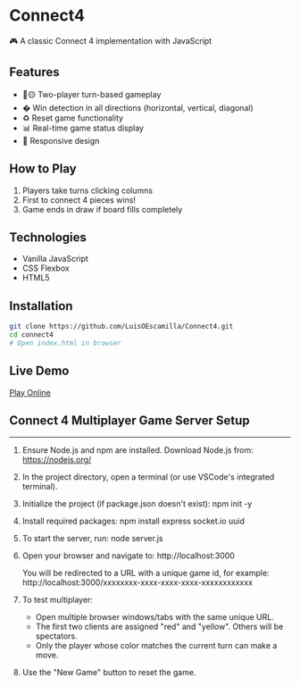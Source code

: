 # Connect4

🎮 A classic Connect 4 implementation with JavaScript


## Features
- 🔴🟡 Two-player turn-based gameplay
- � Win detection in all directions (horizontal, vertical, diagonal)
- ♻️ Reset game functionality
- 📊 Real-time game status display
- 🎨 Responsive design

## How to Play
1. Players take turns clicking columns
2. First to connect 4 pieces wins!
3. Game ends in draw if board fills completely

## Technologies
- Vanilla JavaScript
- CSS Flexbox
- HTML5

## Installation
```bash
git clone https://github.com/LuisOEscamilla/Connect4.git
cd connect4
# Open index.html in browser
```

## Live Demo
[Play Online](https://LuisOEscamilla.github.io/Connect4)

## Connect 4 Multiplayer Game Server Setup
-----------------------------------------
1. Ensure Node.js and npm are installed.
   Download Node.js from: https://nodejs.org/

2. In the project directory, open a terminal (or use VSCode's integrated terminal).

3. Initialize the project (if package.json doesn't exist):
   npm init -y

4. Install required packages:
   npm install express socket.io uuid

5. To start the server, run:
   node server.js

6. Open your browser and navigate to:
   http://localhost:3000

   You will be redirected to a URL with a unique game id, for example:
   http://localhost:3000/xxxxxxxx-xxxx-xxxx-xxxx-xxxxxxxxxxxx

7. To test multiplayer:
   - Open multiple browser windows/tabs with the same unique URL.
   - The first two clients are assigned "red" and "yellow". Others will be spectators.
   - Only the player whose color matches the current turn can make a move.

8. Use the "New Game" button to reset the game.

